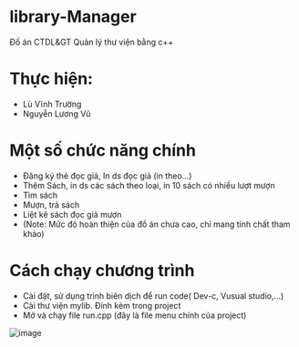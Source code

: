 # library-Manager
Đồ án CTDL&GT Quản lý thư viện bằng c++

# Thực hiện:
- Lù Vĩnh Trường
- Nguyễn Lương Vũ
# Một số chức năng chính
  - Đăng ký thẻ đọc giả, In ds đọc giả (in theo...)
  - Thêm Sách, in ds các sách theo loại, in 10 sách có nhiều lượt mượn
  - Tìm sách 
  - Mượn, trả sách
  - Liệt kê sách đọc giả mượn
  - (Note: Mức độ hoàn thiện của đồ án chưa cao, chỉ mang tính chất tham khảo)
# Cách chạy chương trình
- Cài đặt, sử dụng trình biên dịch để run code( Dev-c, Vusual studio,...)
- Cài thư viện mylib. Đính kèm trong project
- Mở và chạy file run.cpp (đây là file menu chính của project) 

![image](https://user-images.githubusercontent.com/69187962/146569180-502bb640-fbe6-487b-81b7-e5fb22d62ca6.png)

